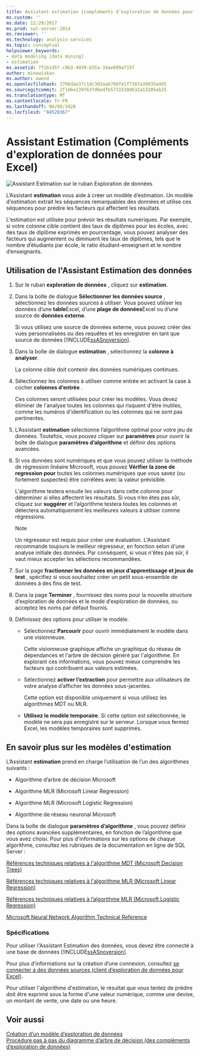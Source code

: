 ```yaml
---
title: Assistant estimation (compléments d’exploration de données pour Excel) | Microsoft Docs
ms.custom: ''
ms.date: 12/29/2017
ms.prod: sql-server-2014
ms.reviewer: ''
ms.technology: analysis-services
ms.topic: conceptual
helpviewer_keywords:
- data modeling [data mining]
- estimation
ms.assetid: 7f2b1d5f-c9b3-4939-b35a-34ae099af15f
author: minewiskan
ms.author: owend
ms.openlocfilehash: 2706dae37c1dc303aa6708fe1f7387a39835e4d5
ms.sourcegitcommit: 2f166e139f637d6edfb5731510d632a13205eb25
ms.translationtype: MT
ms.contentlocale: fr-FR
ms.lasthandoff: 06/08/2020
ms.locfileid: "84528367"
---
```

# <a name="estimate-wizard-data-mining-add-ins-for-excel"></a>Assistant Estimation (Compléments d'exploration de données pour Excel)
  ![Assistant Estimation sur le ruban Exploration de données](media/dmc-estimate.gif "Assistant Estimation sur le ruban Exploration de données")  
  
 L’Assistant **estimation** vous aide à créer un modèle d’estimation. Un modèle d'estimation extrait les séquences remarquables des données et utilise ces séquences pour prédire les facteurs qui affectent les résultats.  
  
 L'estimation est utilisée pour prévoir les résultats numériques. Par exemple, si votre colonne cible contient des taux de diplômes pour les écoles, avec des taux de diplôme exprimés en pourcentage, vous pouvez analyser des facteurs qui augmentent ou diminuent les taux de diplômes, tels que le nombre d’étudiants par école, le ratio étudiant-enseignant et le nombre d’enseignants.  
  
## <a name="using-the-estimate-data-wizard"></a>Utilisation de l'Assistant Estimation des données  
  
1.  Sur le ruban **exploration de données** , cliquez sur **estimation**.  
  
2.  Dans la boîte de dialogue **Sélectionner les données source** , sélectionnez les données sources à utiliser. Vous pouvez utiliser les données d’une **table**Excel, d’une **plage de données**Excel ou d’une source de **données externe**.  
  
     Si vous utilisez une source de données externe, vous pouvez créer des vues personnalisées ou des requêtes et les enregistrer en tant que source de données [!INCLUDE[ssASnoversion](../includes/ssasnoversion-md.md)].  
  
3.  Dans la boîte de dialogue **estimation** , sélectionnez la **colonne à analyser**.  
  
     La colonne cible doit contenir des données numériques continues.  
  
4.  Sélectionnez les colonnes à utiliser comme entrée en activant la case à cocher **colonnes d’entrée** .  
  
     Ces colonnes seront utilisées pour créer les modèles. Vous devez éliminer de l'analyse toutes les colonnes qui risquent d'être inutiles, comme les numéros d'identification ou les colonnes qui ne sont pas pertinentes.  
  
5.  L’Assistant **estimation** sélectionne l’algorithme optimal pour votre jeu de données. Toutefois, vous pouvez cliquer sur **paramètres** pour ouvrir la boîte de dialogue **paramètres d’algorithme** et définir des options avancées.  
  
6.  Si vos données sont numériques et que vous pouvez utiliser la méthode de régression linéaire Microsoft, vous pouvez **Vérifier la zone de regression pour** toutes les colonnes numériques que vous savez (ou fortement suspectes) être corrélées avec la valeur prévisible.  
  
     L'algorithme testera ensuite les valeurs dans cette colonne pour déterminer si elles affectent les résultats. Si vous n’en êtes pas sûr, cliquez sur **suggérer** et l’algorithme testera toutes les colonnes et détectera automatiquement les meilleures valeurs à utiliser comme régressions.  
  
    > [!NOTE]  
    >  Un régresseur est requis pour créer une évaluation. L'Assistant recommande toujours le meilleur régresseur, en fonction selon d'une analyse initiale des données. Par conséquent, si vous n'êtes pas sûr, il vaut mieux accepter les sélections recommandées.  
  
7.  Sur la page **fractionner les données en jeux d’apprentissage et jeux de test** , spécifiez si vous souhaitez créer un petit sous-ensemble de données à des fins de test.  
  
8.  Dans la page **Terminer** , fournissez des noms pour la nouvelle structure d’exploration de données et le mode d’exploration de données, ou acceptez les noms par défaut fournis.  
  
9. Définissez des options pour utiliser le modèle.  
  
    -   Sélectionnez **Parcourir** pour ouvrir immédiatement le modèle dans une visionneuse.  
  
         Cette visionneuse graphique affiche un graphique du réseau de dépendances et l'arbre de décision généré par l'algorithme. En explorant ces informations, vous pouvez mieux comprendre les facteurs qui contribuent aux valeurs estimées.  
  
    -   Sélectionnez **activer l’extraction** pour permettre aux utilisateurs de votre analyse d’afficher les données sous-jacentes.  
  
         Cette option est disponible uniquement si vous utilisez les algorithmes MDT ou MLR.  
  
    -   **Utilisez le modèle temporaire**. Si cette option est sélectionnée, le modèle ne sera pas enregistré sur le serveur. Lorsque vous fermez Excel, les modèles temporaires sont supprimés.  
  
## <a name="more-about-estimation-models"></a>En savoir plus sur les modèles d'estimation  
 L’Assistant **estimation** prend en charge l’utilisation de l’un des algorithmes suivants :  
  
-   Algorithme d’arbre de décision Microsoft  
  
-   Algorithme MLR (Microsoft Linear Regression)  
  
-   Algorithme MLR (Microsoft Logistic Regression)  
  
-   Algorithme de réseau neuronal Microsoft  
  
 Dans la boîte de dialogue **paramètres d’algorithme** , vous pouvez définir des options avancées supplémentaires, en fonction de l’algorithme que vous avez choisi. Pour plus d'informations sur les options de chaque algorithme, consultez les rubriques de la documentation en ligne de SQL Server :  
  
 [Références techniques relatives à l'algorithme MDT (Microsoft Decision Trees)](data-mining/microsoft-decision-trees-algorithm-technical-reference.md)  
  
 [Références techniques relatives à l'algorithme MLR (Microsoft Linear Regression)](data-mining/microsoft-linear-regression-algorithm-technical-reference.md)  
  
 [Références techniques relatives à l’algorithme MLR (Microsoft Logistic Regression)](data-mining/microsoft-logistic-regression-algorithm-technical-reference.md)  
  
 [Microsoft Neural Network Algorithm Technical Reference](data-mining/microsoft-neural-network-algorithm-technical-reference.md)  
  
### <a name="requirements"></a>Spécifications  
 Pour utiliser l'Assistant Estimation des données, vous devez être connecté à une base de données [!INCLUDE[ssASnoversion](../includes/ssasnoversion-md.md)].  
  
 Pour plus d’informations sur la création d’une connexion, consultez [se connecter à des données sources &#40;client d’exploration de données pour Excel&#41;](connect-to-source-data-data-mining-client-for-excel.md).  
  
 Pour utiliser l'algorithme d'estimation, le résultat que vous tentez de prédire doit être exprimé sous la forme d'une valeur numérique, comme une devise, un montant de vente, une date ou une heure.  
  
## <a name="see-also"></a>Voir aussi  
 [Création d’un modèle d’exploration de données](creating-a-data-mining-model.md)   
 [Procédure pas à pas du diagramme d’arbre de décision &#40;des compléments d’exploration de données&#41;](decision-tree-diagram-walkthrough-data-mining-add-ins.md)  
  
  

